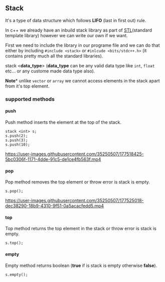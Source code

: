 ## Stack
It's a type of data structure which follows **LIFO** (last in first out) rule.

In c++ we already have an inbuild stack library as part of [STL](https://en.wikipedia.org/wiki/Standard_Template_Library)(standard template library) however we can write our own if we want.

First we need to include the library in our programe file and we can do that either by including `#include <stack>` or `#inlcude <bits/stdc++.h>` (it contains pretty much all the standard libraries).

stack <**data_type**> (**data_type** can be any valid data type like `int`, `float` etc... or any custome made data type also).

**Note*** unlike `vector` or `array` we cannot access elements in the stack apart from it's top element.

### supported methods
#### push
Push method inserts the element at the top of the stack.
```
stack <int> s;
s.push(2);
s.push(3);
s.push(10);
```



https://user-images.githubusercontent.com/35250507/177518425-5bc0306f-1171-4dde-91c5-de1ce4fb563f.mp4


#### pop
Pop method removes the top element or throw error is stack is empty.
```
s.pop();
```


https://user-images.githubusercontent.com/35250507/177525018-dec38290-18b9-4310-9f51-0a5acacfedd5.mp4

#### top
Top method returns the top element in the stack or throw error is stack is empty.
```
s.top();
```

#### empty
Empty method returns boolean (**true** if is stack is empty otherwise **false**).
```
s.empty();
```
